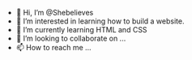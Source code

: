 - 👋 Hi, I’m @Shebelieves
- 👀 I’m interested in learning how to build a website. 
- 🌱 I’m currently learning HTML and CSS
- 💞️ I’m looking to collaborate on ...
- 📫 How to reach me ...

<!---
Shebelieves/Shebelieves is a ✨ special ✨ repository because its `README.md` (this file) appears on your GitHub profile.
You can click the Preview link to take a look at your changes.
--->
